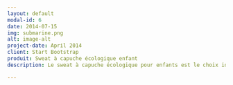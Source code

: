 ```yaml
---
layout: default
modal-id: 6
date: 2014-07-15
img: submarine.png
alt: image-alt
project-date: April 2014
client: Start Bootstrap
produit: Sweat à capuche écologique enfant
description: Le sweat à capuche écologique pour enfants est le choix idéal pour les parents soucieux de l'environnement et à la recherche de vêtements durables pour leurs enfants. Fabriqué à partir de coton biologique et de polyester recyclé, ce sweat offre chaleur et confort tout en soutenant des pratiques respectueuses de l'environnement. Doté d'une poche frontale pratique et de poignets côtelés, ce sweat à capuche est à la fois fonctionnel et tendance. Disponible en bleu, il est parfait pour les aventures quotidiennes des enfants.

---
```

